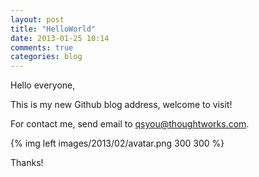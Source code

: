 ```yaml
---
layout: post
title: "HelloWorld"
date: 2013-01-25 10:14
comments: true
categories: blog
---
```


Hello everyone,

This is my new Github blog address, welcome to visit!

For contact me, send email to qsyou@thoughtworks.com.

{% img left images/2013/02/avatar.png 300 300 %}


Thanks!




